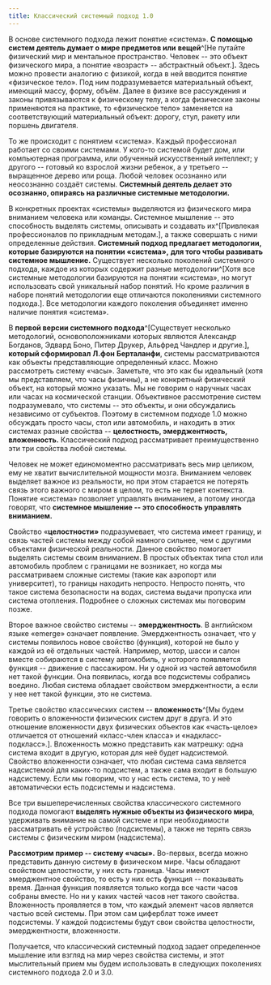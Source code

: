 ```yaml
---
title: Классический системный подход 1.0
---
```


В основе системного подхода лежит понятие «система». **С помощью систем
деятель думает о мире предметов или** **вещей**^[Не
путайте физический мир и ментальное пространство. Человек -- это объект
физического мира, а понятие «возраст» \-- абстрактный
объект.]**.** Здесь можно провести аналогию с физикой,
когда в ней вводится понятие «физическое тело». Под ним подразумевается
материальный объект, имеющий массу, форму, объём. Далее в физике все
рассуждения и законы привязываются к физическому телу, а когда
физические законы применяются на практике, то «физическое тело»
заменяется на соответствующий материальный объект: дорогу, стул, ракету
или поршень двигателя.

То же происходит с понятием «система». Каждый профессионал работает со
своими системами. У кого-то системой будет дом, или компьютерная
программа, или обученный искусственный интеллект; у другого -- готовый
ко взрослой жизни ребенок, а у третьего -- выращенное дерево или роща.
Любой человек осознанно или неосознанно создаёт системы. **Системный
деятель делает это осознанно, опираясь на различные системные
методологии.**

В конкретных проектах «системы» выделяются из физического мира вниманием
человека или команды. Системное мышление -- это способность выделять
системы, описывать и создавать их^[Привлекая
профессионалов по прикладным методам.], а также совершать
с ними определенные действия. **Системный подход предлагает методологии,
которые базируются на понятии «система»,** **для того чтобы развивать
системное мышление.** Существует несколько поколений системного подхода,
каждое из которых содержит разные методологии^[Хотя все
системные методологии базируются на понятии «система», но могут
использовать свой уникальный набор понятий. Но кроме различия в наборе
понятий методологии еще отличаются поколениями системного
подхода.]. Все методологии каждого поколения объединяет
именно наличие понятия «система».

В **первой версии системного подхода**^[Существует
несколько методологий, основоположниками которых являются Александр
Богданов, Эдвард Боно, Питер Друкер, Альфред Чандлер и
другие.]**, который сформировал** **Л.фон**
**Берталанфи**, системы рассматриваются как объекты представляющие
определенный класс. Можно рассмотреть систему «часы». Заметьте, что это
как бы идеальный (хотя мы представляем, что часы физичны), а не
конкретный физический объект, на который можно указать. Мы не говорим о
наручных часах или часах на космической станции. Объективное
рассмотрение систем подразумевало, что системы -- это объекты, и они
обсуждались независимо от субъектов. Поэтому в системном подходе 1.0
можно обсуждать просто часы, стол или автомобиль, и находить в этих
системах разные свойства -- **целостность, эмерджентность,
вложенность.** Классический подход рассматривает преимущественно эти три
свойства любой системы.

Человек не может единомоментно рассматривать весь мир целиком, ему не
хватит вычислительной мощности мозга. Вниманием человек выделяет важное
из реальности, но при этом старается не потерять связь этого важного с
миром в целом, то есть не теряет контекста. Понятие «система» позволяет
управлять вниманием, а потому иногда говорят, что **системное мышление
-- это способность управлять вниманием.**

Свойство «**целостности»** подразумевает, что система имеет границу, и
связь частей системы между собой намного сильнее, чем с другими
объектами физической реальности. Данное свойство помогает выделять
системы своим вниманием. В простых объектах типа стол или автомобиль
проблем с границами не возникает, но когда мы рассматриваем сложные
системы (такие как аэропорт или университет), то границы находить
непросто. Непросто понять, что такое система безопасности на водах,
система выдачи пропуска или система отопления. Подробнее о сложных
системах мы поговорим позже.

Второе важное свойство системы -- **эмерджентность**. В английском языке
«emerge» означает появление. Эмерджентность означает, что у системы
появилось новое свойство (функция), которой не было у каждой из её
отдельных частей. Например, мотор, шасси и салон вместе собираются в
систему автомобиль, у которого появляется функция -- движение с
пассажиром. Ни у одной из частей автомобиля нет такой функции. Она
появилась, когда все подсистемы собрались воедино. Любая система
обладает свойством эмерджентности, а если у нее нет такой функции, это
не система.

Третье свойство классических систем --
**вложенность**^[Мы будем говорить о вложенности
физических систем друг в друга. И это отношение вложенности двух
физических объектов как «часть-целое» отличается от отношений
«класс-член класса» и «надкласс-подкласс».]. Вложенность
можно представить как матрешку: одна система входит в другую, которая
для неё будет надсистемой. Свойство вложенности означает, что любая
система сама является надсистемой для каких-то подсистем, а также сама
входит в большую надсистему. Если мы говорим, что у нас есть система, то
у неё автоматически есть подсистемы и надсистема.

Все три вышеперечисленных свойства классического системного подхода
помогают **выделять нужные объекты из физического мира**, удерживать
внимание на самой системе и при необходимости рассматривать её
устройство (подсистемы), а также не терять связь системы с физическим
миром (надсистема).

**Рассмотрим пример -- систему «часы».** Во-первых, всегда можно
представить данную систему в физическом мире. Часы обладают свойством
целостности, у них есть граница. Часы имеют эмерджентное свойство, то
есть у них есть функция -- показывать время. Данная функция появляется
только когда все части часов собраны вместе. Но ни у каких частей часов
нет такого свойства. Вложенность проявляется в том, что каждый элемент
часов является частью всей системы. При этом сам циферблат тоже имеет
подсистемы. У каждой подсистемы будут свои свойства целостности,
эмерджентности, вложенности.

Получается, что классический системный подход задает определенное
мышление или взгляд на мир через свойства системы, и этот мыслительный
прием мы будем использовать в следующих поколениях системного подхода
2.0 и 3.0.
